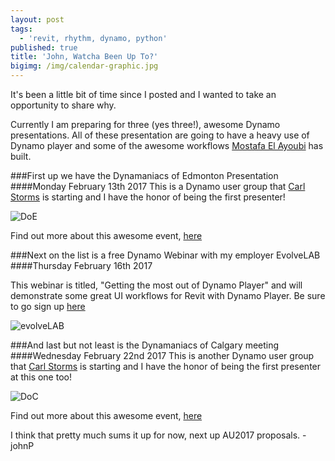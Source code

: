 ```yaml
---
layout: post
tags:
  - 'revit, rhythm, dynamo, python'
published: true
title: 'John, Watcha Been Up To?'
bigimg: /img/calendar-graphic.jpg
---
```


It's been a little bit of time since I posted and I wanted to take an opportunity to share why.

Currently I am preparing for three (yes three!), awesome Dynamo presentations. All of these presentation are going to have a heavy use of Dynamo player and some of the awesome workflows [Mostafa El Ayoubi](https://data-shapes.net/) has built.

###First up we have the Dynamaniacs of Edmonton Presentation
####Monday February 13th 2017
This is a Dynamo user group that [Carl Storms](https://thebimsider.com/) is starting and I have the honor of being the first presenter!

![DoE](https://thebimsider.files.wordpress.com/2017/02/doe-logo-hulk.png?w=523&h=239 "DoE")

Find out more about this awesome event, [here](https://thebimsider.com/2017/02/08/the-first-ever-dynamaniacs-of-calgary-doc-meeting-feb-22nd-with-a-presentation-from-john-pierson/)

###Next on the list is a free Dynamo Webinar with my employer EvolveLAB
####Thursday February 16th 2017

This webinar is titled, "Getting the most out of Dynamo Player" and will demonstrate some great UI workflows for Revit with Dynamo Player.
Be sure to go sign up [here](https://t.co/uxqwHaJyRk)

![evolveLAB](https://static.wixstatic.com/media/1865b4_713e602c4864468fa4295aa5b4856676~mv2.png/v1/fill/w_350,h_80,al_c,usm_0.66_1.00_0.01/1865b4_713e602c4864468fa4295aa5b4856676~mv2.png "evolveLAB")

###And last but not least is the Dynamaniacs of Calgary meeting
####Wednesday February 22nd 2017
This is another Dynamo user group that [Carl Storms](https://thebimsider.com/) is starting and I have the honor of being the first presenter at this one too!


![DoC](https://thebimsider.files.wordpress.com/2017/02/doc-logo-hulk.png?w=523&h=239 "DoC")

Find out more about this awesome event, [here](https://thebimsider.com/2017/02/08/the-first-ever-dynamaniacs-of-calgary-doc-meeting-feb-22nd-with-a-presentation-from-john-pierson/#more-3701)


I think that pretty much sums it up for now, next up AU2017 proposals.
-johnP
